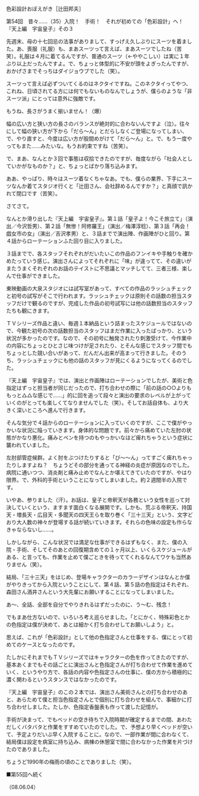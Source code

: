 <!-- source: http://web.archive.org/web/20250215190716/http://www.style.fm/as/05_column/tsujita/tsujita54.shtml -->

色彩設計おぼえがき［辻田邦夫］

第54回　昔々……（35）入院！　手術！　それが初めての「色彩設計」へ！　『天上編　宇宙皇子』その３

先週末、母の十七回忌の法事がありまして、すっげえ久しぶりにスーツを着ました。あ、喪服（礼服）も、まあスーツって言えば、まあスーツでしたね（苦笑）。礼服は４月に着てるんですが、普通のスーツ（←ややこしい）は実に１年ぶり以上だったんですよ。で、ちょっと体型的に不安が頭をよぎったんですが、おかげさまでそっちはダイジョウブでした（笑）。

スーツって言えば必ずついてくるのはネクタイですね。このネクタイってやつ、これね、日頃されてる方には何でもないものなんでしょうが、僕らのような「非スーツ派」にとっては意外に強敵です。

もうね、長さがうまく揃いません！（爆）

幅の広い方と狭い方の長さのバランスが絶対的に合わないんですよ（泣）。往々にして幅の狭い方が下から「だら〜ん」とだらしなくご登場になってしまい、で、やり直すと、今度は広い方が股間めがけて「だら〜ん」と。で、もう一度やってもまた……みたいな。もうお約束ですね（苦笑）。

で、まあ、なんとか３回で事態は収拾できたのですが、毎度ながら「社会人としていかがなものか？」と、ちょっとばかり落ち込みます。

ああ、やっぱり、時々はスーツ着なくちゃなあ。でも、僕らの業界、下手にスーツなんか着てスタジオ行くと「辻田さん、会社辞めるんですか？」と真顔で訊かれて閉口です（苦笑）。

さてさて。

なんとか滑り出した『天上編　宇宙皇子』。第１話「皇子よ！今こそ旅立て」（演出／今沢哲男）、第２話「無惨！阿修羅王」（演出／梅澤淳稔）、第３話「再会！戯女市の女」（演出／吉沢孝男）と、３話までで演出陣、作画陣がひと回り。第４話からローテーションふた回り目に入りました。

３話までで、各スタッフそれぞれがだいたいこの作品のフンイキや手触りを確かめたっていう感じ。演出さんによってそれぞれに「味」が違ってて、その違いがまたうまくそれぞれのお話のテイストに不思議とマッチしてて、三者三様、楽しんで仕事ができました。

東映動画の大泉スタジオには試写室があって、すべての作品のラッシュチェックと初号の試写がそこで行われます。ラッシュチェックは原則その話数の担当スタッフだけで観るのですが、完成した作品の初号試写には他の話数担当のスタッフたちも観にきます。

ＴＶシリーズ作品と違い、毎週１本納品という詰まったスケジュールではないので、今観た初号の次の話数担当のスタッフはまだ作業に入ったばっかり、という状況が多かったのです。なので、その初号に触発されたり刺激受けて、今作業中の内容にちょっとひとさじ味つけが足されたり、とそんな感じでスタッフ間でもちょっとした競い合いがあって、だんだん出来が高まって行きました。そのうち、ラッシュチェックにも他の話のスタッフが見にくるようになってくるのでした。

『天上編　宇宙皇子』では、演出と作画陣はローテーションでしたが、美術と色指定はずっと担当者が同じだったので、打ち合わせの際に「前の話の○○よりももっと△△な感じで……」的に回を追って段々と演出の要求のレベルが上がっていくのがとっても楽しくてなりませんでした（笑）。そしてお話自体も、より大きく深いところへ進んで行きます。

そんな気分で４話からのローテーションに入っていくのですが、ここで僕がやっかいな状況に陥っていきます。身体的な問題です。前々から痛めていた左肘の状態がかなり悪化。痛みとペンを持つのもやっかいなほど痺れちゃうという症状に襲われていました。

左肘部管症候群。よく肘をぶつけたりすると「び〜〜ん」ってすごく痺れちゃったりしますよね？　ちょうどその部分を通ってる神経の炎症が原因なのでした。病院に通いつつ、消炎剤と痛み止めでなんとか堪えてきていたのですが、やはり限界。で、外科的手術ということになってしまいました。約２週間半の入院です。

いやあ、参りました（汗）。お話は、皇子と帝釈天が各務という女性を巡って対決していくという、ますます面白くなる展開です。しかも、荒ぶる帝釈天、持国天・増長天・広目天・多聞天の四天王らを取り巻く「三十三天」という、文字どおり大人数の神々が登場する話が続いていきます。それらの色味の設定も作らなきゃならないし……。

しかしながら、こんな状況では満足な仕事ができるはずもなく、また、僕の入院・手術、そしてそのあとの回復期含めての１ヶ月以上、いくらスケジュールがある、と言っても、作業を止めて僕ごときを待っててくれるなんてワケも当然ありません（笑）。

結局、「三十三天」をはじめ、登場キャラクターのカラーデザインはなんとか僕がやりきってから入院ということにして、第４話、第５話の色指定はそれぞれ、森田さん酒井さんという大先輩にお願いすることになってしまいました。

あ〜、全話、全部を自分でやりきれるはずだったのに、う〜む、残念！

でもまあ仕方ないので、いろいろ考え巡らせました。「とにかく、特殊彩色とかの色指定は僕が決めて、あとは細かく打ち合わせしてお願いしよう」と。

思えば、これが「色彩設計」として他の色指定さんと仕事をする、僕にとって初めてのケースとなったのです。

たしかにそれまでもＴＶシリーズではキャラクターの色を作ってきたのですが、基本あくまでもその話ごとに演出さんと色指定さんが打ち合わせて作業を進めていく、というやり方で、各話の内容や色指定さんの仕事に、僕の方から積極的に濃く関わるというスタンスではなかったのです。

『天上編　宇宙皇子』のこの２本では、演出さん美術さんとの打ち合わせのあと、あらためて僕と担当色指定さんとで個別に打ち合わせを組んで、事細かに打ち合わせしました。たしか、色指定香盤表も作って渡した記憶が。

手術が決まって、でもベッドの空き待ちで入院時期が確定するまでの間、あわただしくバタバタと作業をすすめていたのでした。で、予想より早くベッドが空いて、予定よりだいぶ早く入院することに。なので、一部作業が間に合わなくて、結局僕は設定を病室に持ち込み、病棟の休憩室で間に合わなかった作業を片づけたのでありました。

ちょうど1990年の梅雨の頃のことでありました（笑）。

■第55回へ続く

（08.06.04）
